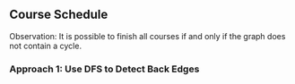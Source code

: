 ##  Course Schedule 

Observation: It is possible to finish all courses if and only if the graph does not contain a cycle.

### Approach 1: Use DFS to Detect Back Edges

